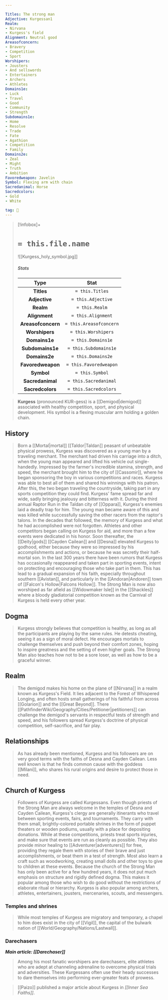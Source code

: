 ```yaml
---

Titles: The strong man
Adjective: Kurgessan1
Realm:
- Nirvana
- Kurgess's field
Alignment: Neutral good
Areasofconcern:
- Bravery
- Competition
- Sport
Worshipers:
- Jousters
- And sellswords
- Entertainers
- Archers
- Athletes
Domains1e:
- Luck
- Travel
- Good
- Community
- Strength
Subdomains1e:
- Home
- Resolve
- Trade
- Fate
- Agathion
- Competition
- Family
Domains2e:
- Zeal
- Might
- Truth
- Ambition
Favoredweapon: Javelin
Symbol: Flexing arm with chain
Sacredanimal: Horse
Sacredcolors:
- Gold
- White

tag: 🙏
---
```


> [!infobox]+
> #  `= this.file.name`
> ![[Kurgess_holy_symbol.jpg]]
> ##### Stats
> Type | Stat |
> :---:|:---:|
> **Titles** | `= this.Titles` |
> **Adjective** | `= this.Adjective` |
> **Realm** | `= this.Realm` |
> **Alignment** | `= this.Alignment` |
> **Areasofconcern** | `= this.Areasofconcern` |
> **Worshipers** | `= this.Worshipers` |
> **Domains1e** | `= this.Domains1e` |
> **Subdomains1e** | `= this.Subdomains1e` |
> **Domains2e** | `= this.Domains2e` |
> **Favoredweapon** | `= this.Favoredweapon` |
> **Symbol** | `= this.Symbol` |
> **Sacredanimal** | `= this.Sacredanimal` |
> **Sacredcolors** | `= this.Sacredcolors` |



> **Kurgess** (pronounced KUR-gess) is a [[Demigod|demigod]] associated with healthy competition, sport, and physical development. His symbol is a flexing muscular arm holding a golden chain.



## History

> Born a [[Mortal|mortal]] [[Taldor|Taldan]] peasant of unbeatable physical prowess, Kurgess was discovered as a young man by a traveling merchant. The merchant had driven his carriage into a ditch, when the young man appeared and lifted his vehicle out single-handedly. Impressed by the farmer's incredible stamina, strength, and speed, the merchant brought him to the city of [[Cassomir]], where he began sponsoring the boy in various competitions and races. Kurgess was able to best all of them and shared his winnings with his patron. After this, the two began traveling the countryside, taking part in any sports competition they could find. 
> Kurgess' fame spread far and wide, sadly bringing jealousy and bitterness with it. During the third annual Raptor Run in the Taldan city of [[Oppara]], Kurgess's enemies laid a deadly trap for him. The young man became aware of this and was killed while successfully saving the other racers from the raptor's talons.
> In the decades that followed, the memory of Kurgess and what he had accomplished were not forgotten. Athletes and other competitors began calling on Kurgess for aid, and more than a few events were dedicated in his honor. Soon thereafter, the [[Deity|gods]] [[Cayden Cailean]] and [[Desna]] elevated Kurgess to godhood, either because they were so impressed by his accomplishments and actions, or because he was secretly their half-mortal son.
> In the last 300 years there have been rumors that Kurgess has occasionally reappeared and taken part in sporting events, intent on protecting and encouraging those who take part in them. This has lead to a gradual expansion of his faith, especially throughout southern [[Avistan]], and particularly in the [[Andoran|Andoren]] town of [[Falcon's Hollow|Falcons Hollow]]. The Strong Man is now also worshiped as far afield as [[Widowmaker Isle]] in the [[Shackles]] where a bloody gladiatorial competition known as the Carnival of Kurgess is held every other year.


## Dogma

> Kurgess strongly believes that competition is healthy, as long as all the participants are playing by the same rules. He detests cheating, seeing it as a sign of moral defect. He encourages mortals to challenge themselves and push beyond their comfort zones, hoping to inspire greatness and the setting of even higher goals. The Strong Man also teaches how not to be a sore loser, as well as how to be a graceful winner.


## Realm

> The demigod makes his home on the plane of [[Nirvana]] in a realm known as Kurgess's Field. It lies adjacent to the Forest of Whispered Longing, and often hosts small gatherings of his faithful from across [[Golarion]] and the [[Great Beyond]]. There [[PathfinderWiki/Geography/Cities/Petitioner|petitioners]] can challenge the demigod's servants in respectful tests of strength and speed, and his followers spread Kurgess's doctrine of physical competition, self-sacrifice, and fair play.


## Relationships

> As has already been mentioned, Kurgess and his followers are on very good terms with the faiths of Desna and Cayden Cailean. Less well known is that he finds common cause with the goddess [[Milani]], who shares his rural origins and desire to protect those in need.


## Church of Kurgess

> Followers of Kurgess are called Kurgessans. Even though priests of the Strong Man are always welcome in the temples of Desna and Cayden Cailean, Kurgess's clergy are generally itinerants who travel between sporting events, fairs, and tournaments. They carry with them small, brightly-colored portable shrines in the form of puppet theaters or wooden podiums, usually with a place for depositing donations. While at these competitions, priests treat sports injuries, and make sure that events are run as cleanly as possible. They also provide minor healing to [[Adventurer|adventurers]] for free, providing they regale them with stories of their brave and just accomplishments, or beat them in a test of strength. Most also learn a craft such as woodworking, creating small dolls and other toys to give to children at these events.
> Because the church of the Strong Man has only been active for a few hundred years, it does not put much emphasis on structure and rigidly defined dogma. This makes it popular among those who wish to do good without the restrictions of elaborate ritual or hierarchy. Kurgess is also popular among archers, athletes, entertainers, jousters, mercenaries, scouts, and messengers.


### Temples and shrines

> While most temples of Kurgess are migratory and temporary, a chapel to him does exist in the city of [[Vigil]], the capital of the bulwark nation of [[World/Geography/Nations/Lastwall]].


### Darechasers

***Main article: [[Darechaser]]***
> Among his most fanatic worshipers are darechasers, elite athletes who are adept at channeling adrenaline to overcome physical trials and adversities. These Kurgessans often use their heady successes to dare themselves into performing ever-greater feats of prowess.


> [[Paizo]] published a major article about Kurgess in *[[Inner Sea Faiths]]*.







